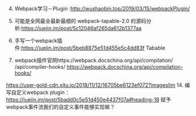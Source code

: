  
 
4. Webpack学习－Plugin :http://wushaobin.top/2019/03/15/webpackPlugin/
 
9. 可能是全网最全最新最细的 webpack-tapable-2.0 的源码分析:https://juejin.im/post/5c12046af265da612b1377aa
10. 手写一个webpack插件:https://juejin.im/post/5beb8875e51d455e5c4dd83f
Tabable

12. webpack插件官网https://webpack.docschina.org/api/compilation/
/api/compiler-hooks/
https://webpack.docschina.org/api/compilation-hooks/

https://user-gold-cdn.xitu.io/2018/11/12/16705be6123ef072?imageslim
14. 编写自定义webpack plugin：https://juejin.im/post/5badd0c5e51d450e4437f07a#heading-18
赋予webpack事件流我们的自定义事件能够实现嘛？


 